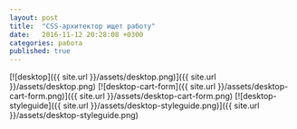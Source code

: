 ```yaml
---
layout: post
title:  "CSS-архитектор ищет работу"
date:   2016-11-12 20:28:08 +0300
categories: работа
published: true
---
```


[![desktop]({{ site.url }}/assets/desktop.png)]({{ site.url }}/assets/desktop.png)
[![desktop-cart-form]({{ site.url }}/assets/desktop-cart-form.png)]({{ site.url }}/assets/desktop-cart-form.png)
[![desktop-styleguide]({{ site.url }}/assets/desktop-styleguide.png)]({{ site.url }}/assets/desktop-styleguide.png)
